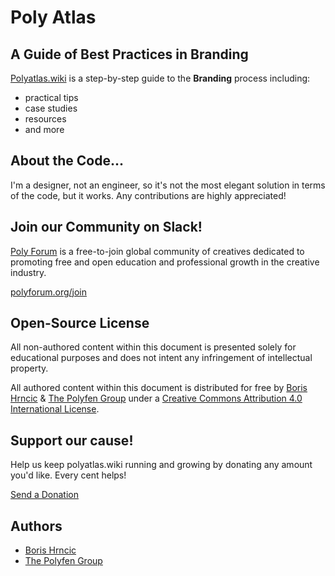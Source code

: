 # Poly Atlas

## A Guide of Best Practices in Branding
[Polyatlas.wiki](https://polyatlas.wiki) is a step-by-step guide to the **Branding** process including:
- practical tips
- case studies
- resources
- and more

## About the Code...

I'm a designer, not an engineer, so it's not the most elegant solution in terms of the code, but it works. Any contributions are highly appreciated! 


## Join our Community on Slack!

[Poly Forum](https://polyforum.org) is a free-to-join global community of creatives dedicated to promoting free and open education and professional growth in the creative industry.

[polyforum.org/join](https://polyforum.org/join)


## Open-Source License

All non-authored content within this document is presented solely for educational purposes and does not intent any infringement of intellectual property.

All authored content within this document is distributed for free by [Boris Hrncic](https://boris.hr) & [The Polyfen Group](https://thepolygroup.co) under a [Creative Commons Attribution 4.0 International License](https://creativecommons.org/licenses/by/4.0/).


## Support our cause!

Help us keep polyatlas.wiki running and growing by donating any amount you'd like. Every cent helps!

[Send a Donation](https://donate.stripe.com/fZe4ih3hT6Prg0g000)


## Authors

- [Boris Hrncic](https://boris.hr)
- [The Polyfen Group](https://thepolygroup.co)